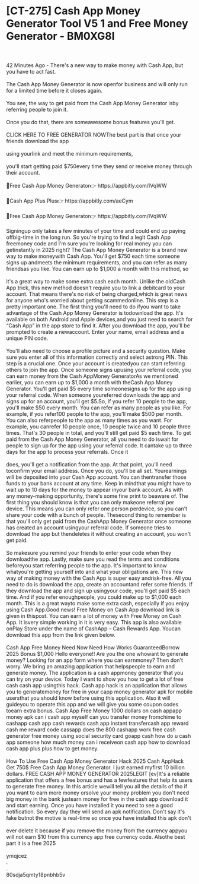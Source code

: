 # [CT-275] Cash App Money Generator Tool V5 1 and Free Money Generator - BM0XG8I
<br>
<br>42 Minutes Ago - There's a new way to make money with Cash App, but you have to act fast. 
<br>
<br>The Cash App Money Generator is now openfor business and will only run for a limited time before it closes again.
<br>
<br>You see, the way to get paid from the Cash App Money Generator isby referring people to join it.
<br>
<br> Once you do that, there are someawesome bonus features you'll get.
<br>
<br>CLICK HERE TO FREE GENERATOR NOWThe best part is that once your friends download the app 
<br>
<br>using yourlink and meet the minimum requirements,
<br>
<br> you'll start getting paid $750every time they send or receive money through their account.
<br>
<br>🔴Free Cash App Money Generator👉 https://appbitly.com/IVqWW

<br>
<br>🔴Cash App Plus Plus👉 https://appbitly.com/aeCym

<br>
<br>🔴Free Cash App Money Generator👉 https://appbitly.com/IVqWW

<br>
<br>Signingup only takes a few minutes of your time and could end up paying offbig-time in the long run. So you're trying to find a legit Cash App freemoney code and I'm sure you're looking for real money you can getinstantly in 2025 right? The Cash App Money Generator is a brand new way to make moneywith Cash App. You'll get $750 each time someone signs up andmeets the minimum requirements, and you can refer as many friendsas you like. You can earn up to $1,000 a month with this method, so
<br>
<br>it's a great way to make some extra cash each month. Unlike the oldCash App trick, this new method doesn't require you to link a debitcard to your account. That means there's no risk of being charged,which is great news for anyone who's worried about getting scammedonline. This step is a pretty important one. The first thing you'll need to do ifyou want to take advantage of the Cash App Money Generator is todownload the app. It's available on both Android and Apple devices,and you just need to search for “Cash App” in the app store to find it. After you download the app, you'll be prompted to create a newaccount. Enter your name, email address and a unique PIN code.
<br>
<br>You'll also need to choose a profile picture and a security question. Make sure you enter all of this information correctly and select astrong PIN. This step is a crucial one. Once your account is createdyou can start referring others to join the app. Once someone signs upusing your referral code, you can earn money from the Cash AppMoney GeneratorAs we mentioned earlier, you can earn up to $1,000 a month with theCash App Money Generator. You'll get paid $5 every time someonesigns up for the app using your referral code. When someone youreferred downloads the app and signs up for an account, you'll get $5.So, if you refer 10 people to the app, you'll make $50 every month. You can refer as many people as you like. For example, if you refer100 people to the app, you'll make $500 per month. You can also referpeople to the app as many times as you want. For example, you canrefer 10 people once, 10 people twice and 10 people three times. That's 30 people in total, and you'll still get paid $5 each time. To get paid from the Cash App Money Generator, all you need to do iswait for people to sign up for the app using your referral code. It cantake up to three days for the app to process your referrals. Once it
<br>
<br>does, you'll get a notification from the app. At that point, you'll need toconfirm your email address. Once you do, you'll be all set. Yourearnings will be deposited into your Cash App account. You can thentransfer those funds to your bank account at any time. Keep in mindthat you might have to wait up to 10 days for the money to appear inyour bank account. As with any money-making opportunity, there's some fine print to beaware of. The first thing you should know is that you can only makeone referral per device. This means you can only refer one person perdevice, so you can't share your code with a bunch of people. Thesecond thing to remember is that you'll only get paid from the CashApp Money Generator once someone has created an account usingyour referral code. If someone tries to download the app but thendeletes it without creating an account, you won't get paid.
<br>
<br>So makesure you remind your friends to enter your code when they downloadthe app. Lastly, make sure you read the terms and conditions beforeyou start referring people to the app. It's important to know whatyou're getting yourself into and what your obligations are. This new way of making money with the Cash App is super easy andrisk-free. All you need to do is download the app, create an accountand refer some friends. If they download the app and sign up usingyour code, you'll get paid $5 each time. And if you refer enoughpeople, you could make up to $1,000 each month. This is a great wayto make some extra cash, especially if you enjoy using Cash App.Good news! Free Money on Cash App download link is given in thispost. You can earn a lot of money with Free Money on Cash App. It isvery simple working in it is very easy. This app is also available onPlay Store under the name of CashApp – Cash Rewards App. Youcan download this app from the link given below.
<br>
<br>Cash App Free Money Need Now Need How Works GuaranteedBorrow 2025 Bonus $1,000 Hello everyone!! Are you the one whowant to generate money? Looking for an app form where you can earnmoney? Then don't worry. We bring an amazing application that helpspeople to earn and generate money. The application is a cash appmoney generator that you can try on your device. Today I want to show you how to get a lot of free cash cash app usingthis hack. Cash app hack is an application that allows you to generatemoney for free in your capp money generator apk for mobile usersthat you should know before using this application. Also it will guideyou to operate this app and we will give you some coupon codes toearn extra bonus. Cash App Free Money 1000 dollars on cash appapp money apk can i cash app myself can you transfer money fromchime to cashapp cash app cash rewards cash app instant transfercash app reward cash me reward code cassapp does the 800 cashapp work free cash generator free money using social security card goapp cash how do u cash app someone how much money can i receiveon cash app how to download cash app plus plus how to get money.
<br>
<br>How To Use Free Cash App Money Generator Hack 2025 Cash AppHack Get 750$ Free Cash App Money Generator. I just earned myfirst 10 billion dollars. FREE CASH APP MONEY GENERATOR 2025LEGIT [ev]It's a reliable application that offers a free bonus and has a fewfeatures that help its users to generate free money. In this article wewill tell you all the details of tho if you want to earn more money orsolve your money problem you don't need big money in the bank justearn money for free in the cash app download it and start earning. Once you have installed it you need to see a good notification. So every day they will send an apk notification. Don't say it's fake butnot the motive is real-time so once you have installed this apk don't
<br>
<br>ever delete it because if you remove the money from the currency appyou will not earn $10 from this currency app free currency code. Alsothe best part it is a free 2025
<br>
<br>ymqjcez
<br>.
<br>.
<br>80sdja5qmty18pnbhb5v
<br>
